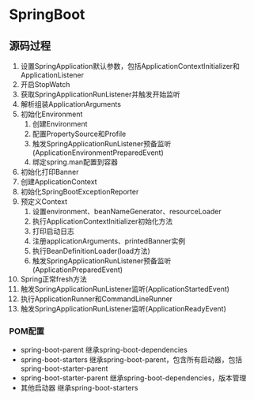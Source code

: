 # SpringBoot

## 源码过程
1. 设置SpringApplication默认参数，包括ApplicationContextInitializer和ApplicationListener
2. 开启StopWatch
3. 获取SpringApplicationRunListener并触发开始监听
4. 解析组装ApplicationArguments
5. 初始化Environment
    1. 创建Environment
    2. 配置PropertySource和Profile
    3. 触发SpringApplicationRunListener预备监听(ApplicationEnvironmentPreparedEvent)
    4. 绑定spring.man配置到容器
6. 初始化打印Banner
7. 创建ApplicationContext
8. 初始化SpringBootExceptionReporter
9. 预定义Context
    1. 设置environment、beanNameGenerator、resourceLoader
    2. 执行ApplicationContextInitializer初始化方法
    3. 打印启动日志
    4. 注册applicationArguments、printedBanner实例
    5. 执行BeanDefinitionLoader(load方法)
    6. 触发SpringApplicationRunListener预备监听(ApplicationPreparedEvent)
10. Spring正常fresh方法
11. 触发SpringApplicationRunListener监听(ApplicationStartedEvent)
12. 执行ApplicationRunner和CommandLineRunner
13. 触发SpringApplicationRunListener监听(ApplicationReadyEvent)

### POM配置
* spring-boot-parent 继承spring-boot-dependencies
* spring-boot-starters 继承spring-boot-parent，包含所有启动器，包括spring-boot-starter-parent
* spring-boot-starter-parent 继承spring-boot-dependencies，版本管理
* 其他启动器 继承spring-boot-starters